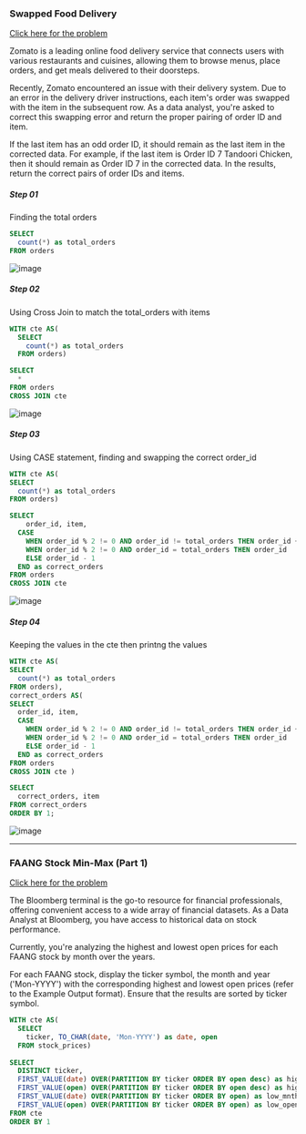 ### Swapped Food Delivery
[Click here for the problem](https://datalemur.com/questions/sql-swapped-food-delivery)

Zomato is a leading online food delivery service that connects users with various restaurants and cuisines, allowing them to browse menus, place orders, and get meals delivered to their doorsteps.

Recently, Zomato encountered an issue with their delivery system. Due to an error in the delivery driver instructions, each item's order was swapped with the item in the subsequent row. As a data analyst, you're asked to correct this swapping error and return the proper pairing of order ID and item.

If the last item has an odd order ID, it should remain as the last item in the corrected data. For example, if the last item is Order ID 7 Tandoori Chicken, then it should remain as Order ID 7 in the corrected data. In the results, return the correct pairs of order IDs and items.

##### Step 01
Finding the total orders 

```sql
SELECT
  count(*) as total_orders
FROM orders
```
![image](https://github.com/user-attachments/assets/839ca475-2b40-460d-869f-d8217097bcbc)

##### Step 02
Using Cross Join to match the total_orders with items

```sql
WITH cte AS(
  SELECT
    count(*) as total_orders
  FROM orders)

SELECT
  *
FROM orders 
CROSS JOIN cte
```
![image](https://github.com/user-attachments/assets/fc2a0962-b3f3-4e16-8dc3-4f186593a319)

##### Step 03
Using CASE statement, finding and swapping the correct order_id

```sql
WITH cte AS(
SELECT
  count(*) as total_orders
FROM orders)

SELECT
    order_id, item,
  CASE 
    WHEN order_id % 2 != 0 AND order_id != total_orders THEN order_id + 1
    WHEN order_id % 2 != 0 AND order_id = total_orders THEN order_id 
    ELSE order_id - 1
  END as correct_orders
FROM orders 
CROSS JOIN cte
```
![image](https://github.com/user-attachments/assets/780d3c81-95f0-4637-b923-919a423ec071)

##### Step 04
Keeping the values in the cte then printng the  values

```sql
WITH cte AS(
SELECT
  count(*) as total_orders
FROM orders),
correct_orders AS(
SELECT
  order_id, item,
  CASE 
    WHEN order_id % 2 != 0 AND order_id != total_orders THEN order_id + 1
    WHEN order_id % 2 != 0 AND order_id = total_orders THEN order_id 
    ELSE order_id - 1
  END as correct_orders
FROM orders 
CROSS JOIN cte )

SELECT 
  correct_orders, item
FROM correct_orders
ORDER BY 1;
```
![image](https://github.com/user-attachments/assets/02c527be-b7bb-44b8-86ed-146dfd734bb1)

---

### FAANG Stock Min-Max (Part 1)
[Click here for the problem](https://datalemur.com/questions/sql-bloomberg-stock-min-max-1)

The Bloomberg terminal is the go-to resource for financial professionals, offering convenient access to a wide array of financial datasets. As a Data Analyst at Bloomberg, you have access to historical data on stock performance.

Currently, you're analyzing the highest and lowest open prices for each FAANG stock by month over the years.

For each FAANG stock, display the ticker symbol, the month and year ('Mon-YYYY') with the corresponding highest and lowest open prices (refer to the Example Output format). Ensure that the results are sorted by ticker symbol.

```sql
WITH cte AS(
  SELECT
    ticker, TO_CHAR(date, 'Mon-YYYY') as date, open
  FROM stock_prices)
  
SELECT 
  DISTINCT ticker, 
  FIRST_VALUE(date) OVER(PARTITION BY ticker ORDER BY open desc) as high_mnth,
  FIRST_VALUE(open) OVER(PARTITION BY ticker ORDER BY open desc) as high_open,
  FIRST_VALUE(date) OVER(PARTITION BY ticker ORDER BY open) as low_mnth,
  FIRST_VALUE(open) OVER(PARTITION BY ticker ORDER BY open) as low_open
FROM cte
ORDER BY 1
```
